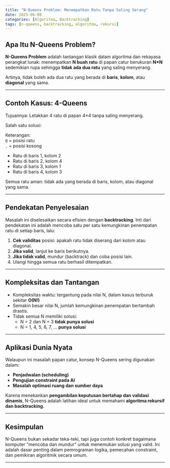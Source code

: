 ```yaml
---
title: "N-Queens Problem: Menempatkan Ratu Tanpa Saling Serang"
date: 2025-06-08
categories: [Algoritma, Backtracking]
tags: [n-queens, backtracking, algoritma, rekursi]
---
```


## Apa Itu N-Queens Problem?

**N-Queens Problem** adalah tantangan klasik dalam algoritma dan rekayasa perangkat lunak: menempatkan **N buah ratu** di papan catur berukuran **N×N** sedemikian rupa sehingga **tidak ada dua ratu** yang saling menyerang.

Artinya, tidak boleh ada dua ratu yang berada di **baris**, **kolom**, atau **diagonal** yang sama.

---

## Contoh Kasus: 4-Queens

Tujuannya: Letakkan 4 ratu di papan 4×4 tanpa saling menyerang.

Salah satu solusi:


Keterangan:  
`Q` = posisi ratu  
`.` = posisi kosong  

- Ratu di baris 1, kolom 2  
- Ratu di baris 2, kolom 4  
- Ratu di baris 3, kolom 1  
- Ratu di baris 4, kolom 3  

Semua ratu aman: tidak ada yang berada di baris, kolom, atau diagonal yang sama.

---

## Pendekatan Penyelesaian

Masalah ini diselesaikan secara efisien dengan **backtracking**. Inti dari pendekatan ini adalah mencoba satu per satu kemungkinan penempatan ratu di setiap baris, lalu:

1. **Cek validitas** posisi: apakah ratu tidak diserang dari kolom atau diagonal.
2. **Jika valid**, lanjut ke baris berikutnya.
3. **Jika tidak valid**, mundur (backtrack) dan coba posisi lain.
4. Ulangi hingga semua ratu berhasil ditempatkan.

---

## Kompleksitas dan Tantangan

- Kompleksitas waktu: tergantung pada nilai N, dalam kasus terburuk sekitar **O(N!)**
- Semakin besar nilai N, jumlah kemungkinan penempatan bertambah drastis.
- Tidak semua N memiliki solusi:
  - N = 2 dan N = 3 **tidak punya solusi**
  - N = 1, 4, 5, 6, 7, ... **punya solusi**

---

## Aplikasi Dunia Nyata

Walaupun ini masalah papan catur, konsep N-Queens sering digunakan dalam:

- **Penjadwalan (scheduling)**
- **Pengujian constraint pada AI**
- **Masalah optimasi ruang dan sumber daya**

Karena menekankan **pengambilan keputusan bertahap dan validasi dinamis**, N-Queens adalah latihan ideal untuk memahami **algoritma rekursif dan backtracking**.

---

## Kesimpulan

N-Queens bukan sekadar teka-teki, tapi juga contoh konkret bagaimana komputer "mencoba dan mundur" untuk menemukan solusi yang valid. Ini adalah dasar penting dalam pemrograman logika, pemecahan constraint, dan pemikiran algoritmik secara umum.

---


